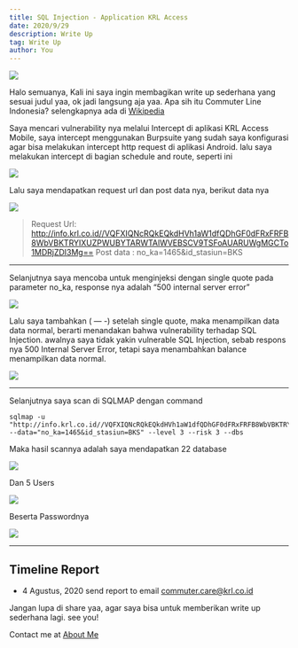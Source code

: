 ```yaml
---
title: SQL Injection - Application KRL Access
date: 2020/9/29
description: Write Up
tag: Write Up
author: You
---
```


![ ](https://miro.medium.com/max/665/1*zkOfhG0Zp6x3FYaRs1S0hQ.png)

Halo semuanya,
Kali ini saya ingin membagikan write up sederhana yang sesuai judul yaa, ok jadi langsung aja yaa.
Apa sih itu Commuter Line Indonesia? selengkapnya ada di [Wikipedia](https://id.wikipedia.org/wiki/KRL_Commuter_Line)

Saya mencari vulnerability nya melalui Intercept di aplikasi KRL Access Mobile, saya intercept menggunakan Burpsuite yang sudah saya konfigurasi agar bisa melakukan intercept http request di aplikasi Android. lalu saya melakukan intercept di bagian schedule and route, seperti ini

![ ](https://miro.medium.com/max/2400/1*vSYZP8d86JDTkF_F8H230Q.jpeg)

Lalu saya mendapatkan request url dan post data nya, berikut data nya

![ ](https://miro.medium.com/max/2400/1*N0WmvrJLyHYetYC0iBAfRA.png)

> Request Url: http://info.krl.co.id//VQFXIQNcRQkEQkdHVh1aW1dfQDhGF0dFRxFRFB8WbVBKTRYIXUZPWUBYTARWTAlWVEBSCV9TSFoAUARUWgMGCTo1MDRjZDI3Mg==
Post data : no_ka=1465&id_stasiun=BKS

___

Selanjutnya saya mencoba untuk menginjeksi dengan single quote pada parameter no_ka, response nya adalah “500 internal server error”

![ ](https://miro.medium.com/max/2400/1*QI9cE4erO7YKDsY4ZBy_yw.png)

Lalu saya tambahkan ( — -) setelah single quote, maka menampilkan data data normal, berarti menandakan bahwa vulnerability terhadap SQL Injection. awalnya saya tidak yakin vulnerable SQL Injection, sebab respons nya 500 Internal Server Error, tetapi saya menambahkan balance menampilkan data normal.

![ ](https://miro.medium.com/max/2400/1*UA663wzxpLdy3raZfMxMYA.png)

___

Selanjutnya saya scan di SQLMAP dengan command

```
sqlmap -u "http://info.krl.co.id//VQFXIQNcRQkEQkdHVh1aW1dfQDhGF0dFRxFRFB8WbVBKTRYIXUZPWUBYTARWTAlWVEBSCV9TSFoAUARUWgMGCTo1MDRjZDI3Mg==" --data="no_ka=1465&id_stasiun=BKS" --level 3 --risk 3 --dbs
```

Maka hasil scannya adalah saya mendapatkan 22 database

![ ](https://miro.medium.com/max/2400/1*sf0XDAPeMlw_LXbDpnjS4Q.png)

Dan 5 Users

![ ](https://miro.medium.com/max/2400/1*rhfD2OEMFsrUyq-pecfh-w.png)

Beserta Passwordnya

![ ](https://miro.medium.com/max/2400/1*dhPyZ0hre8jHl2G8vZ2XwQ.jpeg)

___

## Timeline Report

- 4 Agustus, 2020 send report to email commuter.care@krl.co.id

Jangan lupa di share yaa, agar saya bisa untuk memberikan write up sederhana lagi. see you!

Contact me at [About Me](/about)